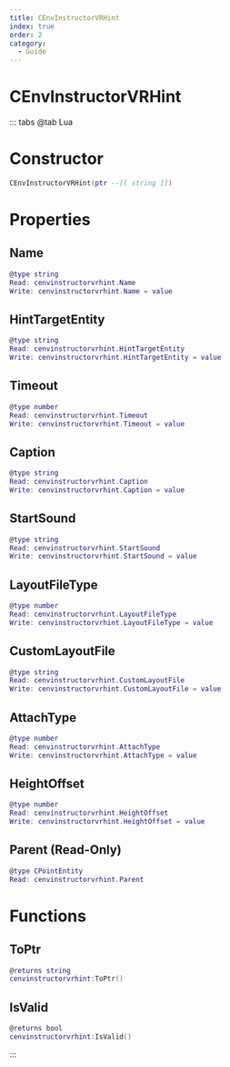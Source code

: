 ```yaml
---
title: CEnvInstructorVRHint
index: true
order: 2
category:
  - Guide
---
```


# CEnvInstructorVRHint

::: tabs
@tab Lua
# Constructor
```lua
CEnvInstructorVRHint(ptr --[[ string ]])
```
# Properties
## Name 
```lua
@type string
Read: cenvinstructorvrhint.Name
Write: cenvinstructorvrhint.Name = value
```
## HintTargetEntity 
```lua
@type string
Read: cenvinstructorvrhint.HintTargetEntity
Write: cenvinstructorvrhint.HintTargetEntity = value
```
## Timeout 
```lua
@type number
Read: cenvinstructorvrhint.Timeout
Write: cenvinstructorvrhint.Timeout = value
```
## Caption 
```lua
@type string
Read: cenvinstructorvrhint.Caption
Write: cenvinstructorvrhint.Caption = value
```
## StartSound 
```lua
@type string
Read: cenvinstructorvrhint.StartSound
Write: cenvinstructorvrhint.StartSound = value
```
## LayoutFileType 
```lua
@type number
Read: cenvinstructorvrhint.LayoutFileType
Write: cenvinstructorvrhint.LayoutFileType = value
```
## CustomLayoutFile 
```lua
@type string
Read: cenvinstructorvrhint.CustomLayoutFile
Write: cenvinstructorvrhint.CustomLayoutFile = value
```
## AttachType 
```lua
@type number
Read: cenvinstructorvrhint.AttachType
Write: cenvinstructorvrhint.AttachType = value
```
## HeightOffset 
```lua
@type number
Read: cenvinstructorvrhint.HeightOffset
Write: cenvinstructorvrhint.HeightOffset = value
```
## Parent (Read-Only)
```lua
@type CPointEntity
Read: cenvinstructorvrhint.Parent
```
# Functions
## ToPtr
```lua
@returns string
cenvinstructorvrhint:ToPtr()
```
## IsValid
```lua
@returns bool
cenvinstructorvrhint:IsValid()
```

:::